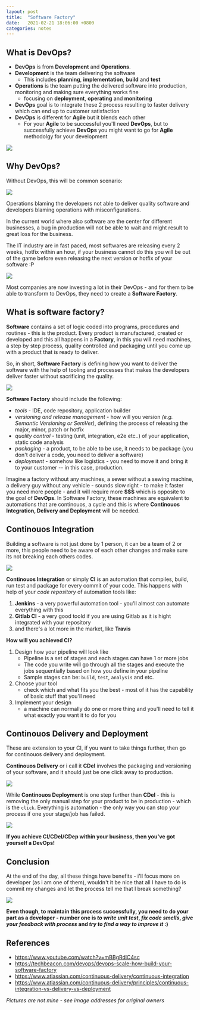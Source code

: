 ```yaml
---
layout: post
title:  "Software Factory"
date:   2021-02-21 18:06:00 +0800
categories: notes
---
```

## What is DevOps?
* **DevOps** is from **Development** and **Operations**.
* **Development** is the team delivering the software
   * This includes **planning**, **implementation**, **build** and **test**
* **Operations** is the team putting the delivered software into production, monitoring and making sure everything works fine
   * focusing on **deployment**, **operating** and **monitoring** 
* **DevOps** goal is to integrate these 2 process resulting to faster delivery which can end up to customer satisfaction
* **DevOps** is different for **Agile** but it blends each other
   * For your **Agile** to be successful you'll need **DevOps**, but to successfully achieve **DevOps** you might want to go for **Agile** methodolgy for your development

![](https://algorithmia.com/blog/wp-content/uploads/2019/09/CI_CD_pipeline.gif)

## Why DevOps?
Without DevOps, this will be common scenario:

![](https://www.metaltoad.com/sites/default/files/inline-images/22605665.jpg)

Operations blaming the developers not able to deliver quality software and developers blaming operations with misconfigurations.

In the current world where also software are the center for different businesses, a bug in production will not be able to wait and might result to great loss for the business.

The IT industry are in fast paced, most softwares are releasing every 2 weeks, hotfix within an hour, if your business cannot do this you will be out of the game before even releasing the next version or hotfix of your software :P

![](https://pbs.twimg.com/profile_images/1200389077243064322/ulM9c1t8.jpg)

Most companies are now investing a lot in their DevOps - and for them to be able to transform to DevOps, they need to create a **Software Factory**.

## What is software factory?
**Software** contains a set of logic coded into programs, procedures and routines - this is the product. Every product is manufactured, created or developed and this all happens in a **Factory**, in this you will need machines, a step by step process, quality controlled and packaging until you come up with a product that is ready to deliver. 

So, in short, **Software Factory** is defining how you want to deliver the software with the help of tooling and processes that makes the developers deliver faster without sacrificing the quality.

![](https://i.imgur.com/REPnV1u.gif)

**Software Factory** should include the following:
* *tools* - IDE, code repository, application builder
* *versioning and release management* - how will you version *(e.g. Semantic Versioning or SemVer)*, defining the process of releasing the major, minor, patch or hotfix
* *quality control* - testing (unit, integration, e2e etc..) of your application, static code analysis
* *packaging* - a product, to be able to be use, it needs to be package (you don't deliver a code, you need to deliver a software)
* *deployment* - somehow like logistics - you need to move it and bring it to your customer -- in this case, production.

Imagine a factory without any machines, a sewer without a sewing machine, a delivery guy without any vehicle - sounds slow right - to make it faster you need more people - and it will require more **$$$** which is opposite to the goal of **DevOps**. In Software Factory, these machines are equivalent to automations that are continouos, a cycle and this is where **Continouos Integration, Delivery and Deployment** will be needed.

## Continouos Integration
Building a software is not just done by 1 person, it can be a team of 2 or more, this people need to be aware of each other changes and make sure its not breaking each others codes.

![](https://thumbs.gfycat.com/IdioticInsignificantHapuku-max-1mb.gif)

**Continouos Integration** or simply **CI** is an automation that compiles, build, run test and package for every commit of your code. This happens with help of your *code repository* of automation tools like:

1. **Jenkins** - a very powerful automation tool - you'll almost can automate everything with this
2. **Gitlab CI** - a very good toold if you are using Gitlab as it is hight integrated with your repository
3. and there's a lot more in the  market, like **Travis**

**How will you achieved CI?**
1. Design how your pipeline will look like
   * Pipeline is a set of stages and each stages can have 1 or more jobs
   * The code you write will go through all the stages and execute the jobs sequentially based on how you define in your pipeline
   * Sample stages can be: `build`, `test`, `analysis` and etc.
2. Choose your tool 
   * check which and what fits you the best - most of it has the capability of basic stuff that you'll need
3. Implement your design
   * a machine can normally do one or more thing and you'll need to tell it what exactly you want it to do for you

## Continouos Delivery and Deployment
These are extension to your CI, if you want to take things further, then go for continouos delivery and deployment.

**Continouos Delivery** or i call it **CDel** involves the packaging and versioning of your software, and it should just be one click away to production.

![](https://miro.medium.com/max/1000/1*ifzvyLF6P-LhCmRE3zs8jQ@2x.gif)

While **Continouos Deployment** is one step further than **CDel** - this is removing the only manual step for your product to be in production - which is the `click`. Everything is automation - the only way you can stop your process if one your stage/job has failed.

![](https://clm-consulting.com/wp-content/uploads/2018/02/ci-1.png)

**If you achieve CI/CDel/CDep within your business, then you've got yourself a DevOps!**

## Conclusion
At the end of the day, all these things have benefits - i'll focus more on developer (as i am one of them), wouldn't it be nice that all I have to do is commit my changes and let the process tell me that I break something?

![](https://cdn.dribbble.com/users/1480650/screenshots/4739771/autodevops-dribbble-gif.gif)

**Even though, to maintain this process successfully, you need to do your part as a developer - number one is *to write unit test*, *fix code smells*, *give your feedback with process* and *try to find a way to improve it* :)**

## References
* https://www.youtube.com/watch?v=mBBgRdlC4sc 
* https://techbeacon.com/devops/devops-scale-how-build-your-software-factory 
* https://www.atlassian.com/continuous-delivery/continuous-integration 
* https://www.atlassian.com/continuous-delivery/principles/continuous-integration-vs-delivery-vs-deployment 

*Pictures are not mine - see image addresses for original owners*





